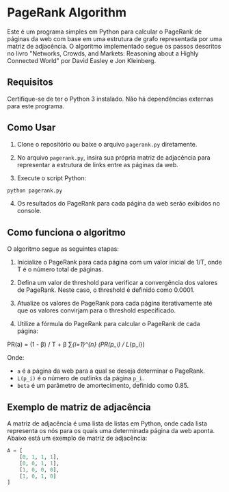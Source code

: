 # PageRank Algorithm

Este é um programa simples em Python para calcular o PageRank de páginas da web com base em uma estrutura de grafo representada por uma matriz de adjacência. O algoritmo implementado segue os passos descritos no livro "Networks, Crowds, and Markets: Reasoning about a Highly Connected World" por David Easley e Jon Kleinberg.

## Requisitos

Certifique-se de ter o Python 3 instalado. Não há dependências externas para este programa.

## Como Usar

1. Clone o repositório ou baixe o arquivo `pagerank.py` diretamente.

2. No arquivo `pagerank.py`, insira sua própria matriz de adjacência para representar a estrutura de links entre as páginas da web.

3. Execute o script Python:

```bash
python pagerank.py
```

4. Os resultados do PageRank para cada página da web serão exibidos no console.

## Como funciona o algoritmo

O algoritmo segue as seguintes etapas:

1. Inicialize o PageRank para cada página com um valor inicial de 1/T, onde T é o número total de páginas.

2. Defina um valor de threshold para verificar a convergência dos valores de PageRank. Neste caso, o threshold é definido como 0.0001.

3. Atualize os valores de PageRank para cada página iterativamente até que os valores convirjam para o threshold especificado.

4. Utilize a fórmula do PageRank para calcular o PageRank de cada página:

PR(a) = (1 - β) / T + β ∑_{i=1}^{n} (PR(p_i) / L_{p_i})


Onde:

- `a` é a página da web para a qual se deseja determinar o PageRank.
- `L(p_i)` é o número de outlinks da página `p_i`.
- `beta` é um parâmetro de amortecimento, definido como 0.85.

## Exemplo de matriz de adjacência

A matriz de adjacência é uma lista de listas em Python, onde cada lista representa os nós para os quais uma determinada página da web aponta. Abaixo está um exemplo de matriz de adjacência:

```python
A = [
    [0, 1, 1, 1],
    [0, 0, 1, 1],
    [1, 0, 0, 0],
    [1, 0, 1, 0]
]
```